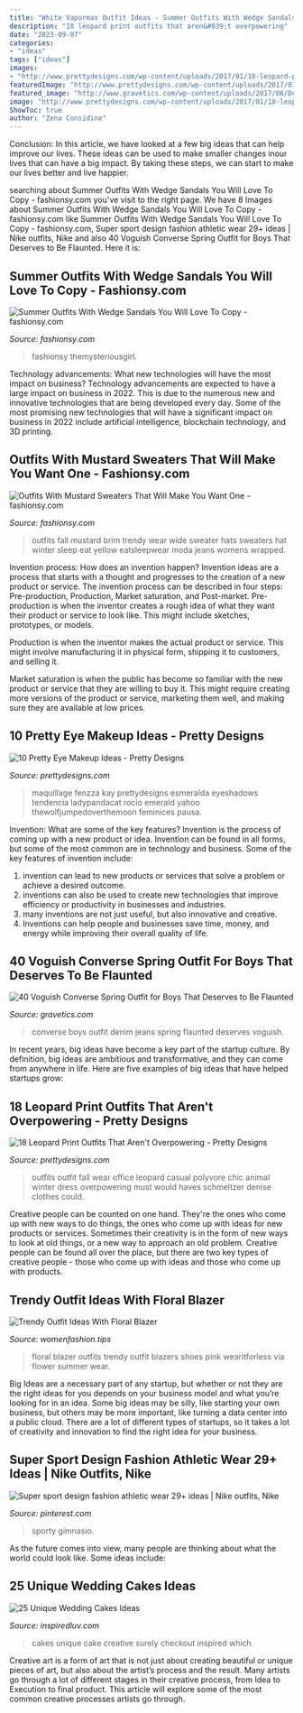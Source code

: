 ```yaml
---
title: "White Vapormax Outfit Ideas - Summer Outfits With Wedge Sandals You Will Love To Copy"
description: "18 leopard print outfits that aren&#039;t overpowering"
date: "2023-09-07"
categories:
- "ideas"
tags: ["ideas"]
images:
- "http://www.prettydesigns.com/wp-content/uploads/2017/01/18-leopard-print-outfits-that-arent-overpowering.jpg"
featuredImage: "http://www.prettydesigns.com/wp-content/uploads/2017/01/18-leopard-print-outfits-that-arent-overpowering.jpg"
featured_image: "http://www.gravetics.com/wp-content/uploads/2017/06/Denim-Shirt-With-Jeans-And-White-Converse.jpg"
image: "http://www.prettydesigns.com/wp-content/uploads/2017/01/18-leopard-print-outfits-that-arent-overpowering.jpg"
ShowToc: true
author: "Zena Considine"
---
```



Conclusion:
In this article, we have looked at a few big ideas that can help improve our lives. These ideas can be used to make smaller changes inour lives that can have a big impact. By taking these steps, we can start to make our lives better and live happier.

	

		
searching about Summer Outfits With Wedge Sandals You Will Love To Copy - fashionsy.com you've visit to the right page. We have 8 Images about Summer Outfits With Wedge Sandals You Will Love To Copy - fashionsy.com like Summer Outfits With Wedge Sandals You Will Love To Copy - fashionsy.com, Super sport design fashion athletic wear 29+ ideas | Nike outfits, Nike and also 40 Voguish Converse Spring Outfit for Boys That Deserves to Be Flaunted. Here it is:
		
    
## Summer Outfits With Wedge Sandals You Will Love To Copy - Fashionsy.com

<img loading=lazy src="https://fashionsy.com/wp-content/uploads/2016/06/blue-dress-1.jpg" onerror="this.onerror=null;this.src='https://tse3.mm.bing.net/th?id=OIP.pEaXBJ13kz0KkcdIlQNJ1gHaLH&amp;pid=15.1';" alt="Summer Outfits With Wedge Sandals You Will Love To Copy - fashionsy.com">

_Source: fashionsy.com_

>fashionsy themysteriousgirl. 

	

Technology advancements: What new technologies will have the most impact on business?
Technology advancements are expected to have a large impact on business in 2022. This is due to the numerous new and innovative technologies that are being developed every day. Some of the most promising new technologies that will have a significant impact on business in 2022 include artificial intelligence, blockchain technology, and 3D printing.

    
## Outfits With Mustard Sweaters That Will Make You Want One - Fashionsy.com

<img loading=lazy src="http://fashionsy.com/wp-content/uploads/2016/11/sweater.jpg" onerror="this.onerror=null;this.src='https://tse2.mm.bing.net/th?id=OIP.oMrwUhNktUkZxSYuxNpIQgHaLJ&amp;pid=15.1';" alt="Outfits With Mustard Sweaters That Will Make You Want One - fashionsy.com">

_Source: fashionsy.com_

>outfits fall mustard brim trendy wear wide sweater hats sweaters hat winter sleep eat yellow eatsleepwear moda jeans womens wrapped. 

	

Invention process: How does an invention happen?
Invention ideas are a process that starts with a thought and progresses to the creation of a new product or service. The invention process can be described in four steps: Pre-production, Production, Market saturation, and Post-market.
Pre-production is when the inventor creates a rough idea of what they want their product or service to look like. This might include sketches, prototypes, or models.

Production is when the inventor makes the actual product or service. This might involve manufacturing it in physical form, shipping it to customers, and selling it.

Market saturation is when the public has become so familiar with the new product or service that they are willing to buy it. This might require creating more versions of the product or service, marketing them well, and making sure they are available at low prices.

    
## 10 Pretty Eye Makeup Ideas - Pretty Designs

<img loading=lazy src="https://www.prettydesigns.com/wp-content/uploads/2015/01/Green-Eye-Makeup.jpg" onerror="this.onerror=null;this.src='https://tse2.mm.bing.net/th?id=OIP.5we44QCtUlO2DS308Z3R7AHaMx&amp;pid=15.1';" alt="10 Pretty Eye Makeup Ideas - Pretty Designs">

_Source: prettydesigns.com_

>maquillage fenzza kay prettydesigns esmeralda eyeshadows tendencia ladypandacat rocio emerald yahoo thewolfjumpedoverthemoon feminices pausa. 

	

Invention: What are some of the key features?
Invention is the process of coming up with a new product or idea. Invention can be found in all forms, but some of the most common are in technology and business. Some of the key features of invention include:
1. invention can lead to new products or services that solve a problem or achieve a desired outcome.
2. inventions can also be used to create new technologies that improve efficiency or productivity in businesses and industries. 
3. many inventions are not just useful, but also innovative and creative. 
4. Inventions can help people and businesses save time, money, and energy while improving their overall quality of life.

    
## 40 Voguish Converse Spring Outfit For Boys That Deserves To Be Flaunted

<img loading=lazy src="http://www.gravetics.com/wp-content/uploads/2017/06/Denim-Shirt-With-Jeans-And-White-Converse.jpg" onerror="this.onerror=null;this.src='https://tse1.mm.bing.net/th?id=OIP.x32tb4-i_EtrUrCRvh9iaQHaIO&amp;pid=15.1';" alt="40 Voguish Converse Spring Outfit for Boys That Deserves to Be Flaunted">

_Source: gravetics.com_

>converse boys outfit denim jeans spring flaunted deserves voguish. 

	

In recent years, big ideas have become a key part of the startup culture. By definition, big ideas are ambitious and transformative, and they can come from anywhere in life. Here are five examples of big ideas that have helped startups grow: 

    
## 18 Leopard Print Outfits That Aren&#039;t Overpowering - Pretty Designs

<img loading=lazy src="http://www.prettydesigns.com/wp-content/uploads/2017/01/18-leopard-print-outfits-that-arent-overpowering.jpg" onerror="this.onerror=null;this.src='https://tse2.mm.bing.net/th?id=OIP.T2QtcIfI_9uLE8wPI5I6iQHaLT&amp;pid=15.1';" alt="18 Leopard Print Outfits That Aren&#039;t Overpowering - Pretty Designs">

_Source: prettydesigns.com_

>outfits outfit fall wear office leopard casual polyvore chic animal winter dress overpowering must would haves schmeltzer denise clothes could. 

	

Creative people can be counted on one hand. They're the ones who come up with new ways to do things, the ones who come up with ideas for new products or services. Sometimes their creativity is in the form of new ways to look at old things, or a new way to approach an old problem. Creative people can be found all over the place, but there are two key types of creative people - those who come up with ideas and those who come up with products.

    
## Trendy Outfit Ideas With Floral Blazer

<img loading=lazy src="http://www.womenfashion.tips/wp-content/uploads/2015/03/fd3420af6dc0df777089dafff338c429-682x1024.jpg" onerror="this.onerror=null;this.src='https://tse3.mm.bing.net/th?id=OIP.4Pec2AHnFeYX9x7GQHLovQHaLH&amp;pid=15.1';" alt="Trendy Outfit Ideas With Floral Blazer">

_Source: womenfashion.tips_

>floral blazer outfits trendy outfit blazers shoes pink wearitforless via flower summer wear. 

	

Big Ideas are a necessary part of any startup, but whether or not they are the right ideas for you depends on your business model and what you’re looking for in an idea. Some big ideas may be silly, like starting your own business, but others may be more important, like turning a data center into a public cloud. There are a lot of different types of startups, so it takes a lot of creativity and innovation to find the right idea for your business.

    
## Super Sport Design Fashion Athletic Wear 29+ Ideas | Nike Outfits, Nike

<img loading=lazy src="https://i.pinimg.com/736x/66/74/47/66744702480ea141a4777e2659bcf509.jpg" onerror="this.onerror=null;this.src='https://tse4.mm.bing.net/th?id=OIP.QAMsMEGlPn6ACJH1L6uf_AAAAA&amp;pid=15.1';" alt="Super sport design fashion athletic wear 29+ ideas | Nike outfits, Nike">

_Source: pinterest.com_

>sporty gimnasio. 

	

As the future comes into view, many people are thinking about what the world could look like. Some ideas include: 

    
## 25 Unique Wedding Cakes Ideas

<img loading=lazy src="http://www.inspiredluv.com/wp-content/uploads/2016/03/Creative-Wedding-Cakes.jpg" onerror="this.onerror=null;this.src='https://tse1.mm.bing.net/th?id=OIP.OBiQH_CDedqKndeTJSDIQgHaLK&amp;pid=15.1';" alt="25 Unique Wedding Cakes Ideas">

_Source: inspiredluv.com_

>cakes unique cake creative surely checkout inspired which. 

	

Creative art is a form of art that is not just about creating beautiful or unique pieces of art, but also about the artist’s process and the result. Many artists go through a lot of different stages in their creative process, from Idea to Execution to final product. This article will explore some of the most common creative processes artists go through.

